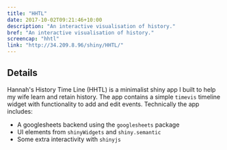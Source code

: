 ```yaml
---
title: "HHTL"
date: 2017-10-02T09:21:46+10:00
description: "An interactive visualisation of history."
bref: "An interactive visualisation of history."
screencap: "hhtl"
link: "http://34.209.8.96/shiny/HHTL/"
---
```


## Details

Hannah's History Time Line (HHTL) is a minimalist shiny app I built to help my wife learn and retain history. The app contains a simple `timevis` timeline widget with functionality to add and edit events. Technically the app includes:

* A googlesheets backend using the `googlesheets` package
* UI elements from `shinyWidgets` and `shiny.semantic`
* Some extra interactivity with `shinyjs`

